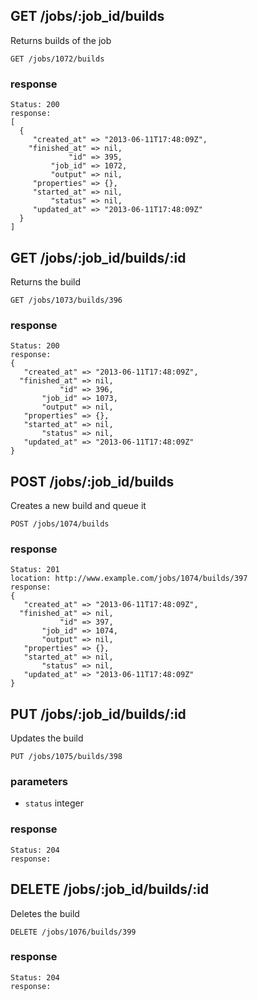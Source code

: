## GET /jobs/:job_id/builds
Returns builds of the job

```
GET /jobs/1072/builds
```

### response
```
Status: 200
response: 
[
  {
     "created_at" => "2013-06-11T17:48:09Z",
    "finished_at" => nil,
             "id" => 395,
         "job_id" => 1072,
         "output" => nil,
     "properties" => {},
     "started_at" => nil,
         "status" => nil,
     "updated_at" => "2013-06-11T17:48:09Z"
  }
]
```


## GET /jobs/:job_id/builds/:id
Returns the build

```
GET /jobs/1073/builds/396
```

### response
```
Status: 200
response: 
{
   "created_at" => "2013-06-11T17:48:09Z",
  "finished_at" => nil,
           "id" => 396,
       "job_id" => 1073,
       "output" => nil,
   "properties" => {},
   "started_at" => nil,
       "status" => nil,
   "updated_at" => "2013-06-11T17:48:09Z"
}
```


## POST /jobs/:job_id/builds
Creates a new build and queue it

```
POST /jobs/1074/builds
```

### response
```
Status: 201
location: http://www.example.com/jobs/1074/builds/397
response: 
{
   "created_at" => "2013-06-11T17:48:09Z",
  "finished_at" => nil,
           "id" => 397,
       "job_id" => 1074,
       "output" => nil,
   "properties" => {},
   "started_at" => nil,
       "status" => nil,
   "updated_at" => "2013-06-11T17:48:09Z"
}
```


## PUT /jobs/:job_id/builds/:id
Updates the build

```
PUT /jobs/1075/builds/398
```

### parameters
* `status` integer


### response
```
Status: 204
response: 
```


## DELETE /jobs/:job_id/builds/:id
Deletes the build

```
DELETE /jobs/1076/builds/399
```

### response
```
Status: 204
response: 
```


